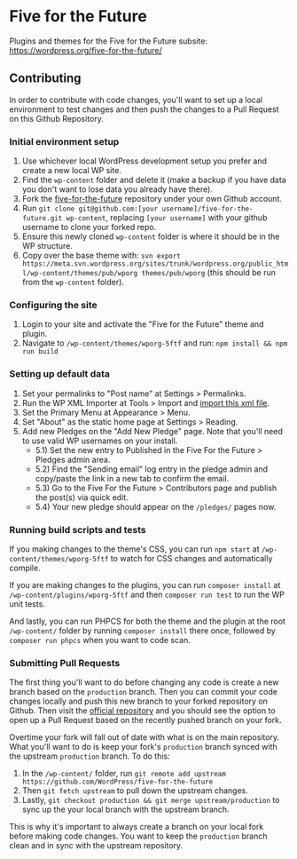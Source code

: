 # Five for the Future

Plugins and themes for the Five for the Future subsite: https://wordpress.org/five-for-the-future/

## Contributing

In order to contribute with code changes, you'll want to set up a local environment to test changes and then push the changes to a Pull Request on this Github Repository.

### Initial environment setup

1) Use whichever local WordPress development setup you prefer and create a new local WP site.
2) Find the `wp-content` folder and delete it (make a backup if you have data you don't want to lose data you already have there).
3) Fork the [five-for-the-future](https://github.com/WordPress/five-for-the-future) repository under your own Github account.
4) Run `git clone git@github.com:[your username]/five-for-the-future.git wp-content`, replacing `[your username]` with your github username to clone your forked repo.
5) Ensure this newly cloned `wp-content` folder is where it should be in the WP structure.
6) Copy over the base theme with: `svn export https://meta.svn.wordpress.org/sites/trunk/wordpress.org/public_html/wp-content/themes/pub/wporg themes/pub/wporg` (this should be run from the `wp-content` folder).

### Configuring the site

1) Login to your site and activate the "Five for the Future" theme and plugin.
2) Navigate to `/wp-content/themes/wporg-5ftf` and run: `npm install && npm run build`

### Setting up default data

1) Set your permalinks to "Post name" at Settings > Permalinks.
2) Run the WP XML Importer at Tools > Import and [import this xml file](#TODO).
3) Set the Primary Menu at Appearance > Menu.
4) Set "About" as the static home page at Settings > Reading. 
5) Add new Pledges on the "Add New Pledge" page. Note that you'll need to use valid WP usernames on your install.
	- 5.1) Set the new entry to Published in the Five For the Future > Pledges admin area.
	- 5.2) Find the "Sending email" log entry in the pledge admin and copy/paste the link in a new tab to confirm the email.
	- 5.3) Go to the Five For the Future > Contributors page and publish the post(s) via quick edit.
	- 5.4) Your new pledge should appear on the `/pledges/` pages now.

### Running build scripts and tests 

If you making changes to the theme's CSS, you can run `npm start` at `/wp-content/themes/wporg-5ftf` to watch for CSS changes and automatically compile.

If you are making changes to the plugins, you can run `composer install` at `/wp-content/plugins/wporg-5ftf` and then `composer run test` to run the WP unit tests.

And lastly, you can run PHPCS for both the theme and the plugin at the root `/wp-content/` folder by running `composer install` there once, followed by `composer run phpcs` when you want to code scan. 

### Submitting Pull Requests

The first thing you'll want to do before changing any code is create a new branch based on the `production` branch. Then you can commit your code changes locally and push this new branch to your forked repository on Github. Then visit the [official repository](https://github.com/WordPress/five-for-the-future/) and you should see the option to open up a Pull Request based on the recently pushed branch on your fork.

Overtime your fork will fall out of date with what is on the main repository. What you'll want to do is keep your fork's `production` branch synced with the upstream `production` branch. To do this:

1) In the `/wp-content/` folder, run `git remote add upstream https://github.com/WordPress/five-for-the-future`
2) Then `git fetch upstream` to pull down the upstream changes.
3) Lastly, `git checkout production && git merge upstream/production` to sync up the your local branch with the upstream branch.

This is why it's important to always create a branch on your local fork before making code changes. You want to keep the `production` branch clean and in sync with the upstream repository.
